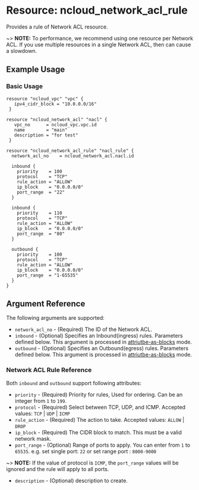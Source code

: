 # Resource: ncloud_network_acl_rule

Provides a rule of Network ACL  resource.

~> **NOTE:** To performance, we recommend using one resource per Network ACL. If you use multiple resources in a single Network ACL, then can cause a slowdown.

## Example Usage

### Basic Usage

```hcl
resource "ncloud_vpc" "vpc" {
   ipv4_cidr_block = "10.0.0.0/16"
 }
 
resource "ncloud_network_acl" "nacl" {
   vpc_no      = ncloud_vpc.vpc.id
   name        = "main"
   description = "for test"
 }

resource "ncloud_network_acl_rule" "nacl_rule" {
  network_acl_no    = ncloud_network_acl.nacl.id

  inbound {
    priority    = 100
    protocol    = "TCP"
    rule_action = "ALLOW"
    ip_block    = "0.0.0.0/0"
    port_range  = "22"
  }

  inbound {
    priority    = 110
    protocol    = "TCP"
    rule_action = "ALLOW"
    ip_block    = "0.0.0.0/0"
    port_range  = "80"
  }

  outbound {
    priority    = 100
    protocol    = "TCP"
    rule_action = "ALLOW"
    ip_block    = "0.0.0.0/0"
    port_range  = "1-65535"
  }
}
```

## Argument Reference

The following arguments are supported:

* `network_acl_no` - (Required) The ID of the Network ACL.
* `inbound` - (Optional) Specifies an Inbound(ingress) rules. Parameters defined below. This argument is processed in [attriutbe-as-blocks](https://www.terraform.io/docs/configuration/attr-as-blocks.html) mode.
* `outbound` - (Optional) Specifies an Outbound(egress) rules. Parameters defined below. This argument is processed in [attriutbe-as-blocks](https://www.terraform.io/docs/configuration/attr-as-blocks.html) mode.

### Network ACL Rule Reference

Both `inbound` and `outbound` support  following attributes:

* `priority` - (Required) Priority for rules, Used for ordering. Can be an integer from `1` to `199`.
* `protocol` - (Required) Select between TCP, UDP, and ICMP. Accepted values: `TCP` | `UDP` | `ICMP`
* `rule_action` - (Required) The action to take. Accepted values: `ALLOW` | `DROP`
* `ip_block` - (Required) The CIDR block to match. This must be a valid network mask.
* `port_range` - (Optional) Range of ports to apply. You can enter from `1` to `65535`. e.g. set single port: `22` or set range port : `8000-9000`

~> **NOTE:** If the value of protocol is `ICMP`, the `port_range` values will be ignored and the rule will apply to all ports.

* `description` - (Optional) description to create.